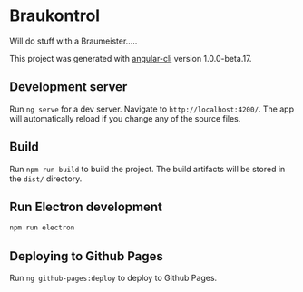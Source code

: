 # Braukontrol

Will do stuff with a Braumeister.....

This project was generated with [angular-cli](https://github.com/angular/angular-cli) version 1.0.0-beta.17.

## Development server
Run `ng serve` for a dev server. Navigate to `http://localhost:4200/`. The app will automatically reload if you change any of the source files.

## Build

Run `npm run build` to build the project. The build artifacts will be stored in the `dist/` directory.

## Run Electron development

```bash
npm run electron
```

## Deploying to Github Pages

Run `ng github-pages:deploy` to deploy to Github Pages.
